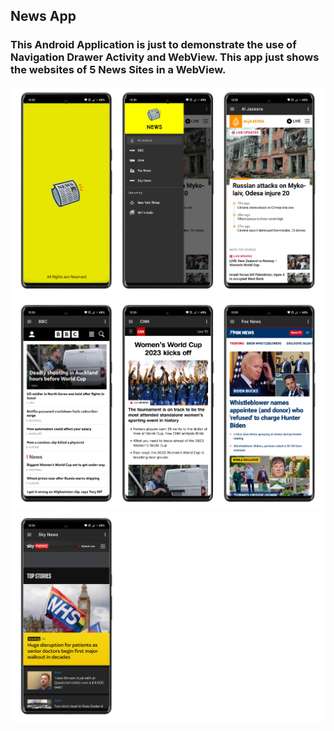 ## News App
### This Android Application is just to demonstrate the use of Navigation Drawer Activity and WebView. This app just shows the websites of 5 News Sites in a WebView.
![](./readme/image1.png)
![](./readme/image2.png)
![](./readme/image3.png)